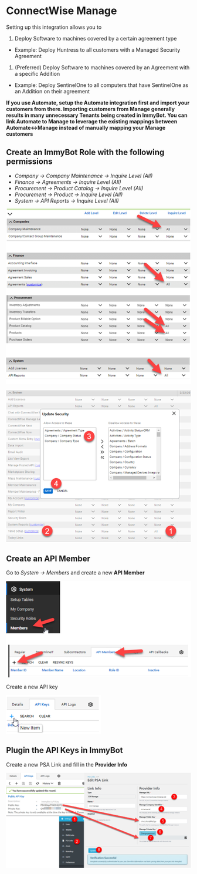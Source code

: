 # ConnectWise Manage

Setting up this integration allows you to
1. Deploy Software to machines covered by a certain agreement type
  - Example: Deploy Huntress to all customers with a Managed Security Agreement
1. (Preferred) Deploy Software to machines covered by an Agreement with a specific Addition
  - Example: Deploy SentinelOne to all computers that have SentinelOne as an Addition on their agreement

**If you use Automate, setup the Automate integration first and import your customers from there. Importing customers from Manage generally results in many unnecessary Tenants being created in ImmyBot. You can link Automate to Manage to leverage the existing mappings between Automate<->Manage instead of manually mapping your Manage customers**

## Create an ImmyBot Role with the following permissions

- *Company -> Company Maintenance -> Inquire Level (All)*
- *Finance -> Agreements -> Inquire Level (All)*
- *Procurement -> Product Catalog -> Inquire Level (All)*
- *Procurement -> Product -> Inquire Level (All)*
- *System -> API Reports -> Inquire Level (All)*

![](./.vitepress/images/2021-03-23-14-26-14.png)

![](./.vitepress/images/2022-02-23_15-00-31.png)

## Create an API Member

Go to *System -> Members* and create a new **API Member**

![](./.vitepress/images/2021-03-23-14-28-30.png)

Create a new API key

![](./.vitepress/images/2021-03-23-14-43-35.png)

## Plugin the API Keys in ImmyBot

Create a new PSA Link and fill in the **Provider Info**

![](./.vitepress/images/2021-03-23-14-44-05.png)
